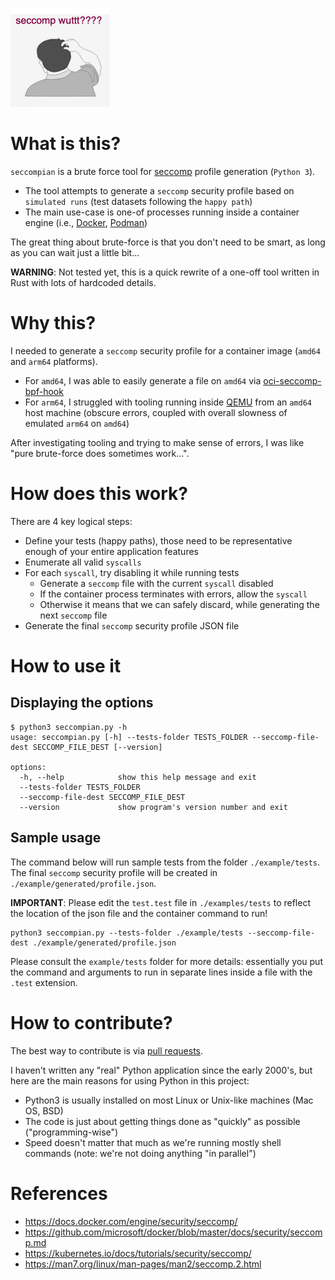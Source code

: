 ![](./images/header.png)

# What is this?

`seccompian` is a brute force tool for [seccomp]() profile generation (`Python 3`). 

- The tool attempts to generate a `seccomp` security profile based on `simulated runs` (test datasets following the `happy path`)
- The main use-case is one-of processes running inside a container engine (i.e., [Docker](https://www.docker.com/), [Podman](https://podman.io/))

The great thing about brute-force is that you don't need to be smart, as long as you can wait just a little bit...

**WARNING**: Not tested yet, this is a quick rewrite of a one-off tool written in Rust with lots of hardcoded details.

# Why this?

I needed to generate a `seccomp` security profile for a container image (`amd64` and `arm64` platforms).

- For `amd64`, I was able to easily generate a file on `amd64` via [oci-seccomp-bpf-hook](https://github.com/containers/oci-seccomp-bpf-hook.git)
- For `arm64`, I struggled with tooling running inside [QEMU](https://www.qemu.org/) from an `amd64` host machine (obscure errors, coupled with overall slowness of emulated `arm64` on `amd64`)

After investigating tooling and trying to make sense of errors, I was like "pure brute-force does sometimes work...".

# How does this work?

There are 4 key logical steps:

- Define your tests (happy paths), those need to be representative enough of your entire application features
- Enumerate all valid `syscalls`
- For each `syscall`, try disabling it while running tests
  - Generate a `seccomp` file with the current `syscall` disabled
  - If the container process terminates with errors, allow the `syscall`
  - Otherwise it means that we can safely discard, while generating the next `seccomp` file
- Generate the final `seccomp` security profile JSON file

# How to use it

## Displaying the options

```
$ python3 seccompian.py -h
usage: seccompian.py [-h] --tests-folder TESTS_FOLDER --seccomp-file-dest SECCOMP_FILE_DEST [--version]

options:
  -h, --help            show this help message and exit
  --tests-folder TESTS_FOLDER
  --seccomp-file-dest SECCOMP_FILE_DEST
  --version             show program's version number and exit
```

## Sample usage

The command below will run sample tests from the folder `./example/tests`. The final `seccomp` security profile will be created in `./example/generated/profile.json`.

**IMPORTANT**: Please edit the `test.test` file in `./examples/tests` to reflect the location of the json file and the container command to run!

```
python3 seccompian.py --tests-folder ./example/tests --seccomp-file-dest ./example/generated/profile.json
```

Please consult the `example/tests` folder for more details: essentially you put the command and arguments to run in separate lines inside a file with the `.test` extension.

# How to contribute?

The best way to contribute is via [pull requests](https://github.com/yveszoundi/seccompian/pulls).

I haven't written any "real" Python application since the early 2000's, but here are the main reasons for using Python in this project:

- Python3 is usually installed on most Linux or Unix-like machines (Mac OS, BSD)
- The code is just about getting things done as "quickly" as possible ("programming-wise")
- Speed doesn't matter that much as we're running mostly shell commands (note: we're not doing anything "in parallel")


# References

- https://docs.docker.com/engine/security/seccomp/
- https://github.com/microsoft/docker/blob/master/docs/security/seccomp.md
- https://kubernetes.io/docs/tutorials/security/seccomp/
- https://man7.org/linux/man-pages/man2/seccomp.2.html
